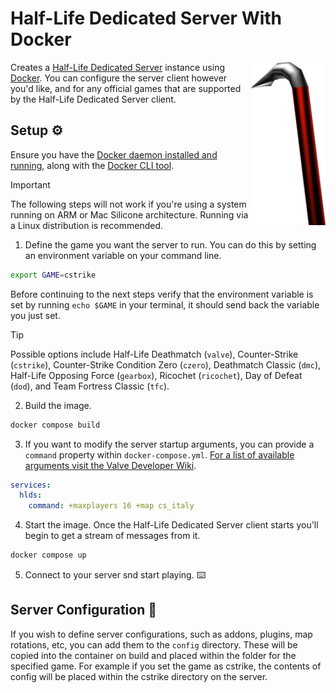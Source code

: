 # Half-Life Dedicated Server With Docker

<img align="right" width="120" height="auto"  src="./.github/docs/crowbar.png" alt="Crowbar">

Creates a [Half-Life Dedicated Server](https://help.steampowered.com/en/faqs/view/081A-106F-B906-1A7A) instance using [Docker](https://www.docker.com). You can configure the server client however you'd like, and for any official games that are supported by the Half-Life Dedicated Server client.

## Setup ⚙️

Ensure you have the [Docker daemon installed and running](https://www.docker.com/), along with the [Docker CLI tool](https://docs.docker.com/engine/reference/commandline/cli/).

> [!IMPORTANT]  
> The following steps will not work if you're using a system running on ARM or Mac Silicone architecture. Running via a Linux distribution is recommended.

1. Define the game you want the server to run. You can do this by setting an environment variable on your command line.

```bash
export GAME=cstrike
```

Before continuing to the next steps verify that the environment variable is set by running `echo $GAME` in your terminal, it should send back the variable you just set.

> [!TIP]  
> Possible options include Half-Life Deathmatch (`valve`), Counter-Strike (`cstrike`), Counter-Strike Condition Zero (`czero`), Deathmatch Classic (`dmc`), Half-Life Opposing Force (`gearbox`), Ricochet (`ricochet`), Day of Defeat (`dod`), and Team Fortress Classic (`tfc`).

2. Build the image.

```sh
docker compose build
```

3. If you want to modify the server startup arguments, you can provide a `command` property within `docker-compose.yml`. [For a list of available arguments visit the Valve Developer Wiki](https://developer.valvesoftware.com/).

```yml
services:
  hlds:
    command: +maxplayers 16 +map cs_italy
```

4. Start the image. Once the Half-Life Dedicated Server client starts you'll begin to get a stream of messages from it.

```bash
docker compose up
```

5. Connect to your server snd start playing. ⌨️

## Server Configuration 🔧

If you wish to define server configurations, such as addons, plugins, map rotations, etc, you can add them to the `config` directory. These will be copied into the container on build and placed within the folder for the specified game. For example if you set the game as cstrike, the contents of config will be placed within the cstrike directory on the server.